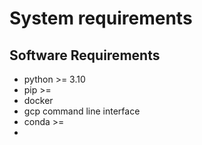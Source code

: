 # System requirements

## Software Requirements

- python >= 3.10
- pip >=
- docker
- gcp command line interface
- conda >=
- 